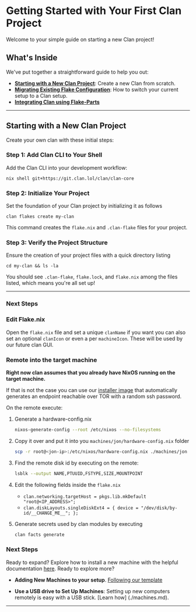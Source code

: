 # Getting Started with Your First Clan Project

Welcome to your simple guide on starting a new Clan project!

## What's Inside

We've put together a straightforward guide to help you out:

- [**Starting with a New Clan Project**](#starting-with-a-new-clan-project): Create a new Clan from scratch.
- [**Migrating Existing Flake Configuration**](migrate.md#migrating-existing-nixos-configuration-flake): How to switch your current setup to a Clan setup.
- [**Integrating Clan using Flake-Parts**](./migrate.md#integrating-clan-with-flakes-using-flake-parts)

---

## Starting with a New Clan Project

Create your own clan with these initial steps:

### Step 1: Add Clan CLI to Your Shell

Add the Clan CLI into your development workflow:

```shell
nix shell git+https://git.clan.lol/clan/clan-core
```

### Step 2: Initialize Your Project

Set the foundation of your Clan project by initializing it as follows

```shell
clan flakes create my-clan
```

This command creates the `flake.nix` and `.clan-flake` files for your project.

### Step 3: Verify the Project Structure

Ensure the creation of your project files with a quick directory listing

```shell
cd my-clan && ls -la
```

You should see `.clan-flake`, `flake.lock`, and `flake.nix` among the files listed, which means you're all set up!

---

### Next Steps

### Edit Flake.nix

Open the `flake.nix` file and set a unique `clanName` if you want you can also set an optional `clanIcon` or even a per `machineIcon`. These will be used by our future clan GUI.

### Remote into the target machine

**Right now clan assumes that you already have NixOS running on the target machine.**

If that is not the case you can use our [installer image](./install-iso.md) that automatically generates an endpoint reachable over TOR with a random ssh password.

On the remote execute:
1. Generate a hardware-config.nix 
    ```bash
    nixos-generate-config --root /etc/nixos --no-filesystems
    ```
2. Copy it over and put it into you `machines/jon/hardware-config.nix` folder
    ```bash
    scp -r root@<jon-ip>:/etc/nixos/hardware-config.nix ./machines/jon
    ```
3. Find the remote disk id by executing on the remote:
    ```bash
    lsblk --output NAME,PTUUID,FSTYPE,SIZE,MOUNTPOINT
    ```
4. Edit the following fields inside the `flake.nix`
    - `clan.networking.targetHost = pkgs.lib.mkDefault "root@<IP_ADDRESS>";`
    - `clan.diskLayouts.singleDiskExt4 = {
                  device = "/dev/disk/by-id/__CHANGE_ME__";
                };`

5. Generate secrets used by clan modules by executing
    ```bash
    clan facts generate
    ```

### **Next Steps**
Ready to expand? Explore how to install a new machine with the helpful documentation [here](./machines.md).
Ready to explore more?

- **Adding New Machines to your setup**. [Following our template](/templates/new-clan/flake.nix)

- **Use a USB drive to Set Up Machines**: Setting up new computers remotely is easy with a USB stick. [Learn how] (./machines.md).

---
